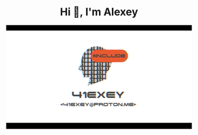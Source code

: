 <h1 align="center">Hi 👋, I'm Alexey</h1>
<p align="center">
    <img src="41exey.gif" alt="Reverse and programm" />
</p>